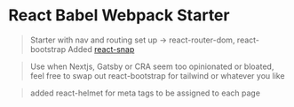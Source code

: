 # React Babel Webpack Starter

> Starter with nav and routing set up -> react-router-dom, react-bootstrap
> Added [react-snap](https://www.npmjs.com/package/react-snap) 

> Use when Nextjs, Gatsby or CRA seem too opinionated or bloated, feel free to swap out react-bootstrap for tailwind or whatever you like

> added react-helmet for meta tags to be assigned to each page